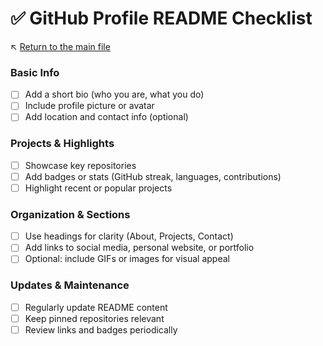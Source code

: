 # ✅ GitHub Profile README Checklist

↖️ [Return to the main file](../README.md)

### Basic Info

- [ ] Add a short bio (who you are, what you do)  
- [ ] Include profile picture or avatar  
- [ ] Add location and contact info (optional)  

### Projects & Highlights

- [ ] Showcase key repositories  
- [ ] Add badges or stats (GitHub streak, languages, contributions)  
- [ ] Highlight recent or popular projects  

### Organization & Sections

- [ ] Use headings for clarity (About, Projects, Contact)  
- [ ] Add links to social media, personal website, or portfolio  
- [ ] Optional: include GIFs or images for visual appeal  

### Updates & Maintenance

- [ ] Regularly update README content  
- [ ] Keep pinned repositories relevant  
- [ ] Review links and badges periodically  